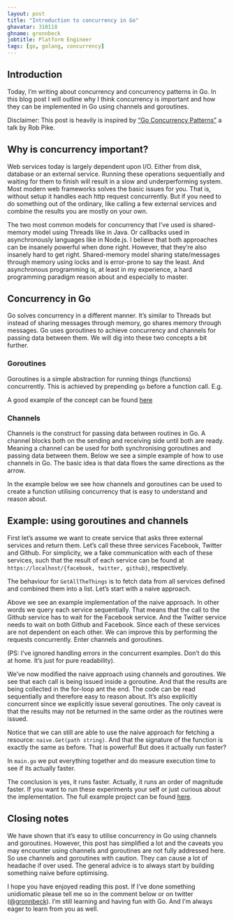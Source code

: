 ```yaml
---
layout: post
title: "Introduction to concurrency in Go"
ghavatar: 310118
ghname: gronnbeck
jobtitle: Platform Engineer
tags: [go, golang, concurrency]
---
```


## Introduction
Today, I’m writing about concurrency and concurrency patterns in Go. In this blog post I will outline why I think concurrency is important and how they can be implemented in Go using channels and goroutines.

Disclaimer: This post is heavily is inspired by [“Go Concurrency Patterns”](https://www.youtube.com/watch?time_continue=3&v=f6kdp27TYZs) a talk by Rob Pike.

## Why is concurrency important?
Web services today is largely dependent upon I/O. Either from disk, database or an external service. Running these operations sequentially and waiting for them to finish will result in a slow and underperforming system. Most modern web frameworks solves the basic issues for you. That is, without setup it handles each http request concurrently. But if you need to do something out of the ordinary, like calling a few external services and combine the results you are mostly on your own.

The two most common models for concurrency that I’ve used is shared-memory model using Threads like in Java. Or callbacks used in asynchronously languages like in Node.js. I believe that both approaches can be insanely powerful when done right. However, that they’re also insanely hard to get right. Shared-memory model sharing state/messages through memory using locks and is error-prone to say the least. And asynchronous programming is, at least in my experience, a hard programming paradigm reason about and especially to master.

## Concurrency in Go
Go solves concurrency in a different manner. It’s similar to Threads but instead of sharing messages through memory, go shares memory through messages. Go uses goroutines to achieve concurrency and channels for passing data between them. We will dig into these two concepts a bit further.

### Goroutines

Goroutines is a simple abstraction for running things (functions) concurrently.  This is achieved by prepending ``go`` before a function call. E.g.

<script src="https://gist.github.com/gronnbeck/d80cad16aff1514d32689bb3f11c5cdf.js"></script>

A good example of the concept can be found [here](https://tour.golang.org/concurrency/1)

### Channels

Channels is the construct for passing data between routines in Go. A channel blocks both on the sending and receiving side until both are ready. Meaning a channel can be used for both synchronising goroutines and passing data between them. Below we see a simple example of how to use channels in Go. The basic idea is that data flows the same directions as the arrow.

<script src="https://gist.github.com/gronnbeck/9c363b773e7bb43b4e58cea67ba8cb89.js"></script>

In the example below we see how channels and goroutines can be used to create a function utilising concurrency that is easy to understand and reason about.

## Example: using goroutines and channels

First let’s assume we want to create service that asks three external services and return them. Let’s call these three services Facebook, Twitter and Github. For simplicity, we a fake communication with each of these services, such that the result of each service can be found at ``https://localhost/{facebook, twitter, github}``, respectively.

The behaviour for ``GetAllTheThings`` is to fetch data from all services defined and combined them into a list. Let’s start with a naive approach.

<script src="https://gist.github.com/gronnbeck/6caa0bac97e217e9542d41ab35398da4.js"></script>

Above we see an example implementation of the naive approach. In other words we query each service sequentially. That means that the call to the Github service has to wait for the Facebook service. And the Twitter service needs to wait on both Github and Facebook. Since each of these services are not dependent on each other. We can improve this by performing the requests concurrently. Enter channels and goroutines.

<script src="https://gist.github.com/gronnbeck/4feddc7018cd917aceea0e2d471bc978.js"></script>

(PS: I’ve ignored handling errors in the concurrent examples. Don’t do this at home. It’s just for pure readability).

We’ve now modified the naive approach using channels and goroutines. We see that each call is being issued inside a goroutine. And that the results are being collected in the for-loop ant the end. The code can be read sequentially and therefore easy to reason about. It’s also explicitly concurrent since we explicitly issue several goroutines. The only caveat is that the results may not be returned in the same order as the routines were issued.

Notice that we can still are able to use the naive approach for fetching a resource: ``naive.Get(path string)``. And that the signature of the function is exactly the same as before. That is powerful! But does it actually run faster?

In ``main.go`` we put everything together and do measure execution time to see if its actually faster.

<script src="https://gist.github.com/gronnbeck/f40f95750c5ace8337afe03b1664c275.js"></script>

<script src="https://gist.github.com/gronnbeck/6c58e8cec31565c5f70f96577b93b327.js"></script>

The conclusion is yes, it runs faster. Actually, it runs an order of magnitude faster. If you want to run these experiments your self or just curious about the implementation. The full example project can be found [here](https://github.com/gronnbeck/concurrencypatterns).

## Closing notes

We have shown that it’s easy to utilise concurrency in Go using channels and goroutines. However, this post has simplified a lot and the caveats you may encounter using channels and goroutines are not fully addressed here. So use channels and goroutines with caution. They can cause a lot of headache if over used. The general advice is to always start by building something naive before optimising.

I hope you have enjoyed reading this post. If I’ve done something unidiomatic please tell me so in the comment below or on twitter ([@gronnbeck](https://twitter.com/gronnbeck)). I’m still learning and having fun with Go. And I’m always eager to learn from you as well.
